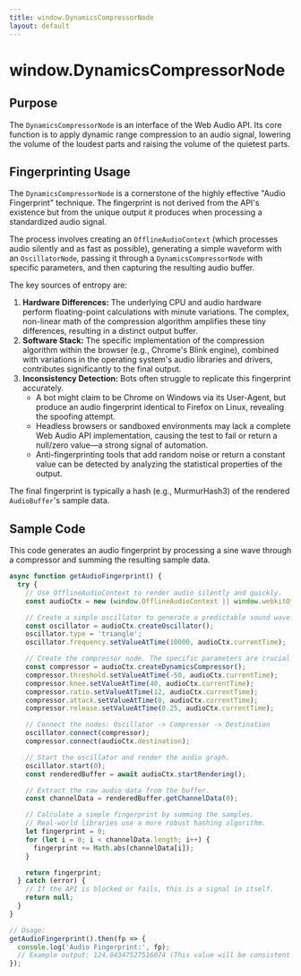```yaml
---
title: window.DynamicsCompressorNode
layout: default
---
```

# window.DynamicsCompressorNode
## Purpose
The `DynamicsCompressorNode` is an interface of the Web Audio API. Its core function is to apply dynamic range compression to an audio signal, lowering the volume of the loudest parts and raising the volume of the quietest parts.

## Fingerprinting Usage
The `DynamicsCompressorNode` is a cornerstone of the highly effective "Audio Fingerprint" technique. The fingerprint is not derived from the API's existence but from the unique output it produces when processing a standardized audio signal.

The process involves creating an `OfflineAudioContext` (which processes audio silently and as fast as possible), generating a simple waveform with an `OscillatorNode`, passing it through a `DynamicsCompressorNode` with specific parameters, and then capturing the resulting audio buffer.

The key sources of entropy are:
1.  **Hardware Differences:** The underlying CPU and audio hardware perform floating-point calculations with minute variations. The complex, non-linear math of the compression algorithm amplifies these tiny differences, resulting in a distinct output buffer.
2.  **Software Stack:** The specific implementation of the compression algorithm within the browser (e.g., Chrome's Blink engine), combined with variations in the operating system's audio libraries and drivers, contributes significantly to the final output.
3.  **Inconsistency Detection:** Bots often struggle to replicate this fingerprint accurately.
    *   A bot might claim to be Chrome on Windows via its User-Agent, but produce an audio fingerprint identical to Firefox on Linux, revealing the spoofing attempt.
    *   Headless browsers or sandboxed environments may lack a complete Web Audio API implementation, causing the test to fail or return a null/zero value—a strong signal of automation.
    *   Anti-fingerprinting tools that add random noise or return a constant value can be detected by analyzing the statistical properties of the output.

The final fingerprint is typically a hash (e.g., MurmurHash3) of the rendered `AudioBuffer`'s sample data.

## Sample Code
This code generates an audio fingerprint by processing a sine wave through a compressor and summing the resulting sample data.

```javascript
async function getAudioFingerprint() {
  try {
    // Use OfflineAudioContext to render audio silently and quickly.
    const audioCtx = new (window.OfflineAudioContext || window.webkitOfflineAudioContext)(1, 44100, 44100);

    // Create a simple oscillator to generate a predictable sound wave.
    const oscillator = audioCtx.createOscillator();
    oscillator.type = 'triangle';
    oscillator.frequency.setValueAtTime(10000, audioCtx.currentTime);

    // Create the compressor node. The specific parameters are crucial for consistency.
    const compressor = audioCtx.createDynamicsCompressor();
    compressor.threshold.setValueAtTime(-50, audioCtx.currentTime);
    compressor.knee.setValueAtTime(40, audioCtx.currentTime);
    compressor.ratio.setValueAtTime(12, audioCtx.currentTime);
    compressor.attack.setValueAtTime(0, audioCtx.currentTime);
    compressor.release.setValueAtTime(0.25, audioCtx.currentTime);

    // Connect the nodes: Oscillator -> Compressor -> Destination
    oscillator.connect(compressor);
    compressor.connect(audioCtx.destination);

    // Start the oscillator and render the audio graph.
    oscillator.start(0);
    const renderedBuffer = await audioCtx.startRendering();

    // Extract the raw audio data from the buffer.
    const channelData = renderedBuffer.getChannelData(0);

    // Calculate a simple fingerprint by summing the samples.
    // Real-world libraries use a more robust hashing algorithm.
    let fingerprint = 0;
    for (let i = 0; i < channelData.length; i++) {
      fingerprint += Math.abs(channelData[i]);
    }

    return fingerprint;
  } catch (error) {
    // If the API is blocked or fails, this is a signal in itself.
    return null;
  }
}

// Usage:
getAudioFingerprint().then(fp => {
  console.log('Audio Fingerprint:', fp);
  // Example output: 124.04347527516074 (This value will be consistent on the same machine/browser but vary across different ones)
});
```